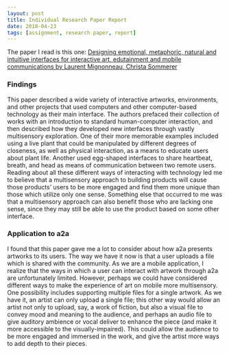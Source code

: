 ```yaml
---
layout: post
title: Individual Research Paper Report
date: 2018-04-23
tags: [assignment, research paper, report]
---
```


The paper I read is this one: [Designing emotional, metaphoric, natural and
intuitive interfaces for interactive art, edutainment and
mobile communications by Laurent Mignonneau, Christa Sommerer
](https://ac.els-cdn.com/S009784930500155X/1-s2.0-S009784930500155X-main.pdf?_tid=9b4390d8-de65-4221-9407-b3685bb0e42b&acdnat=1524448487_c50457fcbd21beb3938dca1ccb8f5e54)

### Findings

This paper described a wide variety of interactive artworks, environments, and other projects that used computers and other computer-based technology as their main interface.  The authors prefaced their collection of works with an introduction to standard human-computer interaction, and then described how they developed new interfaces through vastly multisensory exploration.  One of their more memorable examples included using a live plant that could be manipulated by different degrees of closeness, as well as physical interaction, as a means to educate users about plant life.  Another used egg-shaped interfaces to share heartbeat, breath, and head as means of communication between two remote users.  Reading about all these different ways of interacting with technology led me to believe that a multisensory approach to building products will cause those products’ users to be more engaged and find them more unique than those which utilize only one sense.  Something else that occurred to me was that a multisensory approach can also benefit those who are lacking one sense, since they may still be able to use the product based on some other interface.

### Application to a2a

I found that this paper gave me a lot to consider about how a2a presents artworks to its users.  The way we have it now is that a user uploads a file which is shared with the community.  As we are a mobile application, I realize that the ways in which a user can interact with artwork through a2a are unfortunately limited.  However, perhaps we could have considered different ways to make the experience of art on mobile more multisensory.  One possibility includes supporting multiple files for a single artwork.  As we have it, an artist can only upload a single file; this other way would allow an artist not only to upload, say, a work of fiction, but also a visual file to convey mood and meaning to the audience, and perhaps an audio file to give auditory ambience or vocal deliver to enhance the piece (and make it more accessible to the visually-impaired).  This could allow the audience to be more engaged and immersed in the work, and give the artist more ways to add depth to their pieces.
